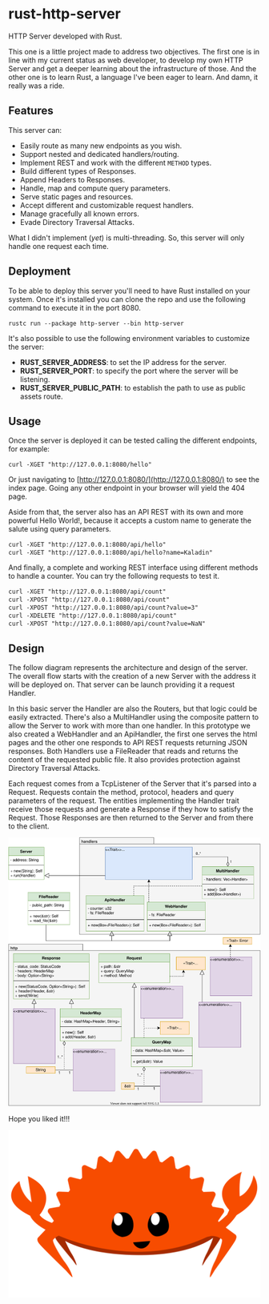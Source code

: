 # rust-http-server
HTTP Server developed with Rust.

This one is a little project made to address two objectives.
The first one is in line with my current status as web developer, to develop my own HTTP Server and 
get a deeper learning about the infrastructure of those.
And the other one is to learn Rust, a language I've been eager to learn. 
And damn, it really was a ride.

## Features

This server can:

* Easily route as many new endpoints as you wish.
* Support nested and dedicated handlers/routing.
* Implement REST and work with the different `METHOD` types.
* Build different types of Responses.
* Append Headers to Responses.
* Handle, map and compute query parameters.
* Serve static pages and resources.
* Accept different and customizable request handlers.
* Manage gracefully all known errors.
* Evade Directory Traversal Attacks.

What I didn't implement (_yet_) is multi-threading. 
So, this server will only handle one request each time.

## Deployment

To be able to deploy this server you'll need to have Rust installed on your system.
Once it's installed you can clone the repo and use the following command to execute it in the port 8080.

```shell
rustc run --package http-server --bin http-server
```

It's also possible to use the following environment variables to customize the server:

* **RUST_SERVER_ADDRESS**: to set the IP address for the server.
* **RUST_SERVER_PORT**: to specify the port where the server will be listening.
* **RUST_SERVER_PUBLIC_PATH**: to establish the path to use as public assets route.

## Usage

Once the server is deployed it can be tested calling the different endpoints, for example:

```shell
curl -XGET "http://127.0.0.1:8080/hello"
```

Or just navigating to [http://127.0.0.1:8080/](http://127.0.0.1:8080/) to see the index page.
Going any other endpoint in your browser will yield the 404 page.

Aside from that, the server also has an API REST with its own and more powerful Hello World!,
because it accepts a custom name to generate the salute using query parameters.

```shell
curl -XGET "http://127.0.0.1:8080/api/hello"
curl -XGET "http://127.0.0.1:8080/api/hello?name=Kaladin"
```

And finally, a complete and working REST interface using different methods to handle a counter.
You can try the following requests to test it.

```shell
curl -XGET "http://127.0.0.1:8080/api/count"
curl -XPOST "http://127.0.0.1:8080/api/count"
curl -XPOST "http://127.0.0.1:8080/api/count?value=3"
curl -XDELETE "http://127.0.0.1:8080/api/count"
curl -XPOST "http://127.0.0.1:8080/api/count?value=NaN"
```

## Design

The follow diagram represents the architecture and design of the server.
The overall flow starts with the creation of a new Server with the address it will be deployed on.
That server can be launch providing it a request Handler.

In this basic server the Handler are also the Routers, but that logic could be easily extracted.
There's also a MultiHandler using the composite pattern to allow the Server to work with more than one handler.
In this prototype we also created a WebHandler and an ApiHandler, the first one serves the html pages
and the other one responds to API REST requests returning JSON responses.
Both Handlers use a FileReader that reads and returns the content of the requested public file.
It also provides protection against Directory Traversal Attacks.

Each request comes from a TcpListener of the Server that it's parsed into a Request.
Requests contain the method, protocol, headers and query parameters of the request.
The entities implementing the Handler trait receive those requests and generate a Response
if they how to satisfy the Request.
Those Responses are then returned to the Server and from there to the client.

![Server Class Diagram](RustHttpServer.drawio.svg)

Hope you liked it!!!

![Ferris](public/img/rustacean-flat-happy.svg)